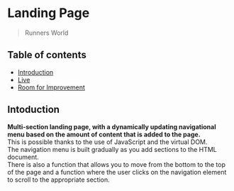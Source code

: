 
# Landing Page
> Runners World

## Table of contents
* [Introduction](#introduction)
* [Live](#live)
* [Room for Improvement](#room-for-improvement)

## Intoduction
<strong>Multi-section landing page, with a dynamically updating navigational menu based on the amount of content that is added to the page.</strong>
<br/>This is possible thanks to the use of JavaScript and the virtual DOM.  
The navigation menu is built gradually as you add sections to the HTML document.  
There is also a function that allows you to move from the bottom to the top of the page and a function where the user clicks on the navigation element to scroll to the appropriate section.
